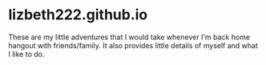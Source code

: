 # lizbeth222.github.io
These are my little adventures that I would take whenever I'm back home hangout with friends/family.
It also provides little details of myself and what I like to do.
